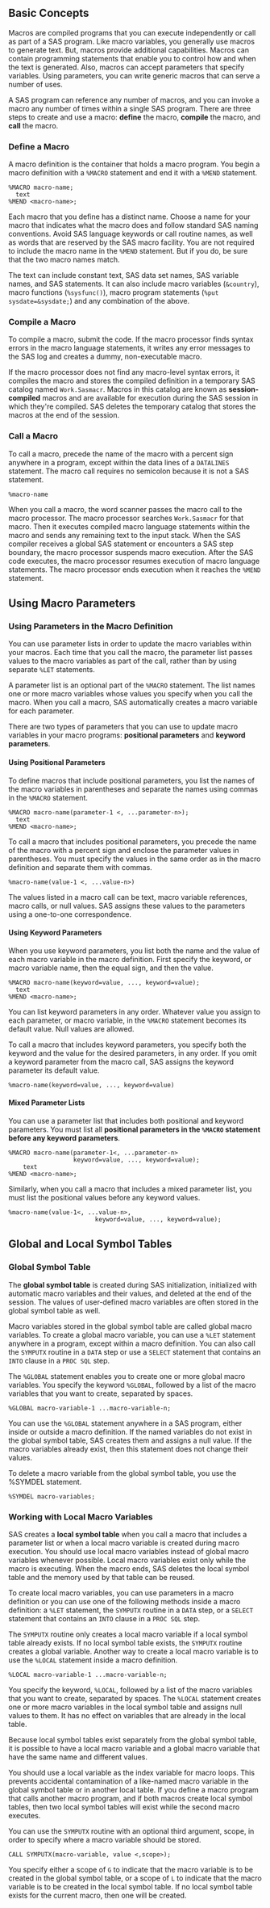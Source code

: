 ## Basic Concepts

Macros are compiled programs that you can execute independently or call as part of a SAS program. Like macro variables, you generally use macros to generate text. But, macros provide additional capabilities. Macros can contain programming statements that enable you to control how and when the text is generated. Also, macros can accept parameters that specify variables. Using parameters, you can write generic macros that can serve a number of uses.

A SAS program can reference any number of macros, and you can invoke a macro any number of times within a single SAS program. There are three steps to create and use a macro: **define** the macro, **compile** the macro, and **call** the macro.

### Define a Macro

A macro definition is the container that holds a macro program. You begin a macro definition with a `%MACRO` statement and end it with a `%MEND` statement.
```
%MACRO macro-name;
  text
%MEND <macro-name>;
```
Each macro that you define has a distinct name. Choose a name for your macro that indicates what the macro does and follow standard SAS naming conventions. Avoid SAS language keywords or call routine names, as well as words that are reserved by the SAS macro facility. You are not required to include the macro name in the `%MEND` statement. But if you do, be sure that the two macro names match.

The text can include constant text, SAS data set names, SAS variable names, and SAS statements. It can also include macro variables (`&country`), macro functions (`%sysfunc()`), macro program statements (`%put sysdate=&sysdate;`) and any combination of the above.

### Compile a Macro  

To compile a macro, submit the code. If the macro processor finds syntax errors in the macro language statements, it writes any error messages to the SAS log and creates a dummy, non-executable macro.

If the macro processor does not find any macro-level syntax errors, it compiles the macro and stores the compiled definition in a temporary SAS catalog named `Work.Sasmacr`. Macros in this catalog are known as **session-compiled** macros and are available for execution during the SAS session in which they're compiled. SAS deletes the temporary catalog that stores the macros at the end of the session.

### Call a Macro  

To call a macro, precede the name of the macro with a percent sign anywhere in a program, except within the data lines of a `DATALINES` statement. The macro call requires no semicolon because it is not a SAS statement.
```
%macro-name
```

When you call a macro, the word scanner passes the macro call to the macro processor. The macro processor searches `Work.Sasmacr` for that macro. Then it executes compiled macro language statements within the macro and sends any remaining text to the input stack. When the SAS compiler receives a global SAS statement or encounters a SAS step boundary, the macro processor suspends macro execution. After the SAS code executes, the macro processor resumes execution of macro language statements. The macro processor ends execution when it reaches the `%MEND` statement.

## Using Macro Parameters

### Using Parameters in the Macro Definition

You can use parameter lists in order to update the macro variables within your macros. Each time that you call the macro, the parameter list passes values to the macro variables as part of the call, rather than by using separate `%LET` statements.

A parameter list is an optional part of the `%MACRO` statement. The list names one or more macro variables whose values you specify when you call the macro. When you call a macro, SAS automatically creates a macro variable for each parameter.

There are two types of parameters that you can use to update macro variables in your macro programs: **positional parameters** and **keyword parameters**.

#### Using Positional Parameters

To define macros that include positional parameters, you list the names of the macro variables in parentheses and separate the names using commas in the `%MACRO` statement.
```
%MACRO macro-name(parameter-1 <, ...parameter-n>);
  text
%MEND <macro-name>;
```

To call a macro that includes positional parameters, you precede the name of the macro with a percent sign and enclose the parameter values in parentheses. You must specify the values in the same order as in the macro definition and separate them with commas.
```
%macro-name(value-1 <, ...value-n>)
```

The values listed in a macro call can be text, macro variable references, macro calls, or null values. SAS assigns these values to the parameters using a one-to-one correspondence.

#### Using Keyword Parameters

When you use keyword parameters, you list both the name and the value of each macro variable in the macro definition. First specify the keyword, or macro variable name, then the equal sign, and then the value.
```
%MACRO macro-name(keyword=value, ..., keyword=value);
  text
%MEND <macro-name>;
```

You can list keyword parameters in any order. Whatever value you assign to each parameter, or macro variable, in the `%MACRO` statement becomes its default value. Null values are allowed.

To call a macro that includes keyword parameters, you specify both the keyword and the value for the desired parameters, in any order. If you omit a keyword parameter from the macro call, SAS assigns the keyword parameter its default value.
```
%macro-name(keyword=value, ..., keyword=value)
```

#### Mixed Parameter Lists
You can use a parameter list that includes both positional and keyword parameters. You must list all **positional parameters in the `%MACRO` statement before any keyword parameters**.
```
%MACRO macro-name(parameter-1<, ...parameter-n>
                  keyword=value, ..., keyword=value);
    text
%MEND <macro-name>;
```

Similarly, when you call a macro that includes a mixed parameter list, you must list the positional values before any keyword values.
```
%macro-name(value-1<, ...value-n>,
                        keyword=value, ..., keyword=value);
```

## Global and Local Symbol Tables

### Global Symbol Table

The **global symbol table** is created during SAS initialization, initialized with automatic macro variables and their values, and deleted at the end of the session. The values of user-defined macro variables are often stored in the global symbol table as well.

Macro variables stored in the global symbol table are called global macro variables. To create a global macro variable, you can use a `%LET` statement anywhere in a program, except within a macro definition. You can also call the `SYMPUTX` routine in a `DATA` step or use a `SELECT` statement that contains an `INTO` clause in a `PROC SQL` step.

The `%GLOBAL` statement enables you to create one or more global macro variables. You specify the keyword `%GLOBAL`, followed by a list of the macro variables that you want to create, separated by spaces.
```
%GLOBAL macro-variable-1 ...macro-variable-n;
```

You can use the `%GLOBAL` statement anywhere in a SAS program, either inside or outside a macro definition. If the named variables do not exist in the global symbol table, SAS creates them and assigns a null value. If the macro variables already exist, then this statement does not change their values.

To delete a macro variable from the global symbol table, you use the %SYMDEL statement.
```
%SYMDEL macro-variables;
```

### Working with Local Macro Variables

SAS creates a **local symbol table** when you call a macro that includes a parameter list or when a local macro variable is created during macro execution. You should use local macro variables instead of global macro variables whenever possible. Local macro variables exist only while the macro is executing. When the macro ends, SAS deletes the local symbol table and the memory used by that table can be reused.

To create local macro variables, you can use parameters in a macro definition or you can use one of the following methods inside a macro definition: a `%LET` statement, the `SYMPUTX` routine in a `DATA` step, or a `SELECT` statement that contains an `INTO` clause in a `PROC SQL` step.

The `SYMPUTX` routine only creates a local macro variable if a local symbol table already exists. If no local symbol table exists, the `SYMPUTX` routine creates a global variable. Another way to create a local macro variable is to use the `%LOCAL` statement inside a macro definition.
```
%LOCAL macro-variable-1 ...macro-variable-n;
```

You specify the keyword, `%LOCAL`, followed by a list of the macro variables that you want to create, separated by spaces. The `%LOCAL` statement creates one or more macro variables in the local symbol table and assigns null values to them. It has no effect on variables that are already in the local table.

Because local symbol tables exist separately from the global symbol table, it is possible to have a local macro variable and a global macro variable that have the same name and different values.

You should use a local variable as the index variable for macro loops. This prevents accidental contamination of a like-named macro variable in the global symbol table or in another local table. If you define a macro program that calls another macro program, and if both macros create local symbol tables, then two local symbol tables will exist while the second macro executes.

You can use the `SYMPUTX` routine with an optional third argument, scope, in order to specify where a macro variable should be stored.
```
CALL SYMPUTX(macro-variable, value <,scope>);
```

You specify either a scope of `G` to indicate that the macro variable is to be created in the global symbol table, or a scope of `L` to indicate that the macro variable is to be created in the local symbol table. If no local symbol table exists for the current macro, then one will be created.
